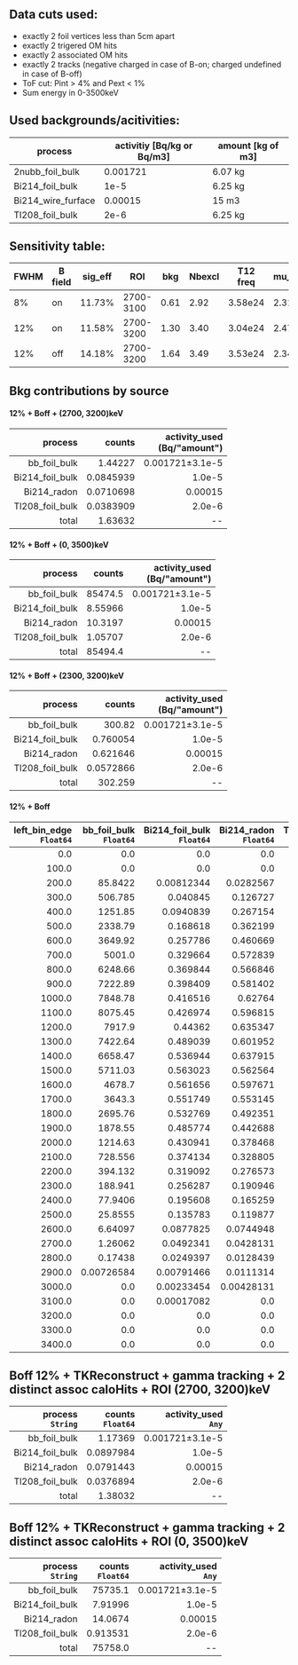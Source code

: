 ## Data cuts used:
- exactly 2 foil vertices less than 5cm apart
- exactly 2 trigered OM hits
- exactly 2 associated OM hits
- exactly 2 tracks (negative charged in case of B-on; charged undefined in case of B-off)
- ToF cut: Pint > 4% and Pext < 1%
- Sum energy in 0-3500keV


## Used backgrounds/acitivities:
|process           |activitiy [Bq/kg or Bq/m3]|amount [kg of m3]|
|------------------|--------------------------|-----------------|
|2nubb_foil_bulk   | 0.001721                 | 6.07 kg         |
|Bi214_foil_bulk   | 1e-5                     | 6.25 kg         |
|Bi214_wire_furface| 0.00015                  | 15 m3           |
|Tl208_foil_bulk   | 2e-6                     | 6.25 kg         |


## Sensitivity table:
|FWHM |B field| sig_eff |ROI      | bkg | Nbexcl | T12 freq  | mu_U | T12 Bay|
|-----|-------|---------|---------|-----|--------|-----------|------|--------|
| 8%  | on    | 11.73%  |2700-3100| 0.61| 2.92   |3.58e24    |2.31  | 4.41e24|
|12%  | on    | 11.58%  |2700-3200| 1.30| 3.40   |3.04e24    |2.47  | 4.36e24|
|12%  | off   | 14.18%  |2700-3200| 1.64| 3.49   |3.53e24    |2.34  | 5.39e24|


## Bkg contributions by source
#### 12% + Boff + (2700, 3200)keV 
| **process** <br> | **counts** <br> | **activity\_used** <br> (Bq/"amount") |
|------------------------:|------------------------:|----------------------------:|
| bb\_foil\_bulk          | 1.44227                 | 0.001721±3.1e-5             |
| Bi214\_foil\_bulk       | 0.0845939               | 1.0e-5                      |
| Bi214\_radon    | 0.0710698               | 0.00015                     |
| Tl208\_foil\_bulk       | 0.0383909               | 2.0e-6                      |
| total                   | 1.63632                 | --                          |

#### 12% + Boff + (0, 3500)keV 
| **process** <br> | **counts** <br> | **activity\_used** <br> (Bq/"amount") |
|------------------------:|------------------------:|----------------------------:|
| bb\_foil\_bulk          | 85474.5                 | 0.001721±3.1e-5             |
| Bi214\_foil\_bulk       | 8.55966                 | 1.0e-5                      |
| Bi214\_radon            | 10.3197                 | 0.00015                     |
| Tl208\_foil\_bulk       | 1.05707                 | 2.0e-6                      |
| total                   | 85494.4                 | --                          |


#### 12% + Boff + (2300, 3200)keV 
| **process** <br> | **counts** <br> | **activity\_used** <br> (Bq/"amount") |
|------------------------:|------------------------:|----------------------------:|
| bb\_foil\_bulk          | 300.82                  | 0.001721±3.1e-5             |
| Bi214\_foil\_bulk       | 0.760054                | 1.0e-5                      |
| Bi214\_radon            | 0.621646                | 0.00015                     |
| Tl208\_foil\_bulk       | 0.0572866               | 2.0e-6                      |
| total                   | 302.259                 | --                          |

#### 12% + Boff
| **left\_bin\_edge**<br>`Float64` | **bb\_foil\_bulk**<br>`Float64` | **Bi214\_foil\_bulk**<br>`Float64` | **Bi214\_radon**<br>`Float64` | **Tl208\_foil\_bulk**<br>`Float64` | **total**<br>`Float64` |
|---------------------------------:|--------------------------------:|-----------------------------------:|------------------------------:|-----------------------------------:|-----------------------:|
| 0.0                              | 0.0                             | 0.0                                | 0.0                           | 0.0                                | 0.0                    |
| 100.0                            | 0.0                             | 0.0                                | 0.0                           | 0.0                                | 0.0                    |
| 200.0                            | 85.8422                         | 0.00812344                         | 0.0282567                     | 0.00176386                         | 85.8804                |
| 300.0                            | 506.785                         | 0.040845                           | 0.126727                      | 0.0101731                          | 506.963                |
| 400.0                            | 1251.85                         | 0.0940839                          | 0.267154                      | 0.0261484                          | 1252.24                |
| 500.0                            | 2338.79                         | 0.168618                           | 0.362199                      | 0.050502                           | 2339.37                |
| 600.0                            | 3649.92                         | 0.257786                           | 0.460669                      | 0.0762945                          | 3650.71                |
| 700.0                            | 5001.0                          | 0.329664                           | 0.572839                      | 0.0940413                          | 5001.99                |
| 800.0                            | 6248.66                         | 0.369844                           | 0.566846                      | 0.103077                           | 6249.7                 |
| 900.0                            | 7222.89                         | 0.398409                           | 0.581402                      | 0.106152                           | 7223.98                |
| 1000.0                           | 7848.78                         | 0.416516                           | 0.62764                       | 0.102729                           | 7849.92                |
| 1100.0                           | 8075.45                         | 0.426974                           | 0.596815                      | 0.0938673                          | 8076.57                |
| 1200.0                           | 7917.9                          | 0.44362                            | 0.635347                      | 0.0798299                          | 7919.06                |
| 1300.0                           | 7422.64                         | 0.489039                           | 0.601952                      | 0.0661407                          | 7423.8                 |
| 1400.0                           | 6658.47                         | 0.536944                           | 0.637915                      | 0.0537164                          | 6659.7                 |
| 1500.0                           | 5711.03                         | 0.563023                           | 0.562564                      | 0.0408162                          | 5712.2                 |
| 1600.0                           | 4678.7                          | 0.561656                           | 0.597671                      | 0.0291771                          | 4679.89                |
| 1700.0                           | 3643.3                          | 0.551749                           | 0.553145                      | 0.0198859                          | 3644.42                |
| 1800.0                           | 2695.76                         | 0.532769                           | 0.492351                      | 0.0126255                          | 2696.8                 |
| 1900.0                           | 1878.55                         | 0.485774                           | 0.442688                      | 0.00749252                         | 1879.48                |
| 2000.0                           | 1214.63                         | 0.430941                           | 0.378468                      | 0.00434388                         | 1215.44                |
| 2100.0                           | 728.556                         | 0.374134                           | 0.328805                      | 0.00321053                         | 729.262                |
| 2200.0                           | 394.132                         | 0.319092                           | 0.276573                      | 0.00322987                         | 394.731                |
| 2300.0                           | 188.941                         | 0.256287                           | 0.190946                      | 0.00339233                         | 189.391                |
| 2400.0                           | 77.9406                         | 0.195608                           | 0.165259                      | 0.00392999                         | 78.3054                |
| 2500.0                           | 25.8555                         | 0.135783                           | 0.119877                      | 0.00512911                         | 26.1163                |
| 2600.0                           | 6.64097                         | 0.0877825                          | 0.0744948                     | 0.00644426                         | 6.8097                 |
| 2700.0                           | 1.26062                         | 0.0492341                          | 0.0428131                     | 0.00760469                         | 1.36027                |
| 2800.0                           | 0.17438                         | 0.0249397                          | 0.0128439                     | 0.00837831                         | 0.220542               |
| 2900.0                           | 0.00726584                      | 0.00791466                         | 0.0111314                     | 0.00810368                         | 0.0344156              |
| 3000.0                           | 0.0                             | 0.00233454                         | 0.00428131                    | 0.0076395                          | 0.0142554              |
| 3100.0                           | 0.0                             | 0.00017082                         | 0.0                           | 0.00666474                         | 0.00683556             |
| 3200.0                           | 0.0                             | 0.0                                | 0.0                           | 0.00574413                         | 0.00574413             |
| 3300.0                           | 0.0                             | 0.0                                | 0.0                           | 0.00489702                         | 0.00489702             |
| 3400.0                           | 0.0                             | 0.0                                | 0.0                           | 0.00392226                         | 0.00392226             |


## Boff 12% + TKReconstruct + gamma tracking + 2 distinct assoc caloHits + ROI (2700, 3200)keV
| **process**<br>`String` | **counts**<br>`Float64` | **activity\_used**<br>`Any` |
|------------------------:|------------------------:|----------------------------:|
| bb\_foil\_bulk          | 1.17369                 | 0.001721±3.1e-5             |
| Bi214\_foil\_bulk       | 0.0897984               | 1.0e-5                      |
| Bi214\_radon            | 0.0791443               | 0.00015                     |
| Tl208\_foil\_bulk       | 0.0376894               | 2.0e-6                      |
| total                   | 1.38032                 | --                          |

## Boff 12% + TKReconstruct + gamma tracking + 2 distinct assoc caloHits + ROI (0, 3500)keV
| **process**<br>`String` | **counts**<br>`Float64` | **activity\_used**<br>`Any` |
|------------------------:|------------------------:|----------------------------:|
| bb\_foil\_bulk          | 75735.1                 | 0.001721±3.1e-5             |
| Bi214\_foil\_bulk       | 7.91996                 | 1.0e-5                      |
| Bi214\_radon            | 14.0674                 | 0.00015                     |
| Tl208\_foil\_bulk       | 0.913531                | 2.0e-6                      |
| total                   | 75758.0                 | --                          |
